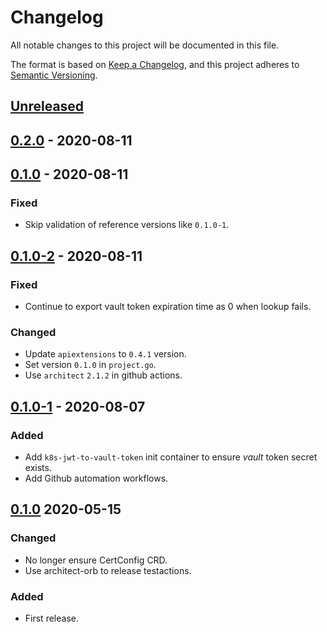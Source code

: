 # Changelog

All notable changes to this project will be documented in this file.

The format is based on [Keep a Changelog](https://keepachangelog.com/en/1.0.0/),
and this project adheres to [Semantic Versioning](https://semver.org/spec/v2.0.0.html).

## [Unreleased]

## [0.2.0] - 2020-08-11

## [0.1.0] - 2020-08-11

### Fixed

- Skip validation of reference versions like `0.1.0-1`.

## [0.1.0-2] - 2020-08-11

### Fixed

- Continue to export vault token expiration time as 0 when lookup fails.

### Changed

- Update `apiextensions` to `0.4.1` version.
- Set version `0.1.0` in `project.go`.
- Use `architect` `2.1.2` in github actions.

## [0.1.0-1] - 2020-08-07

### Added

- Add `k8s-jwt-to-vault-token` init container to ensure *vault* token secret exists.
- Add Github automation workflows.

## [0.1.0] 2020-05-15

### Changed

- No longer ensure CertConfig CRD.
- Use architect-orb to release testactions.

### Added

- First release.

[Unreleased]: https://github.com/giantswarm/testactions/compare/v0.2.0...HEAD
[0.2.0]: https://github.com/giantswarm/testactions/compare/v0.1.0...v0.2.0
[0.1.0]: https://github.com/giantswarm/testactions/compare/v0.1.0-2...v0.1.0
[0.1.0-2]: https://github.com/giantswarm/testactions/compare/v0.1.0-1...v0.1.0-2
[0.1.0-1]: https://github.com/giantswarm/testactions/compare/v0.1.0...v0.1.0-1
[0.1.0]: https://github.com/giantswarm/testactions/releases/tag/v0.1.0
